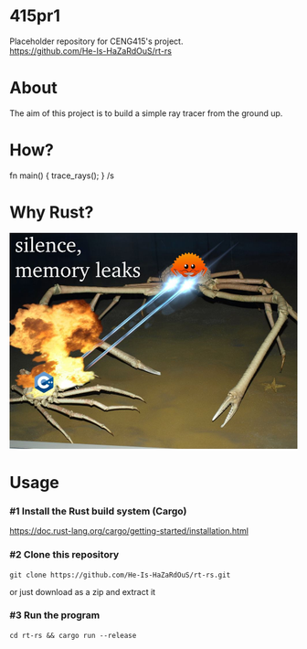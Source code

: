 # 415pr1
Placeholder repository for CENG415's project. </br>
https://github.com/He-Is-HaZaRdOuS/rt-rs

# About
The aim of this project is to build a simple ray tracer from the ground up.

# How?
fn main() { trace_rays(); } /s

# Why Rust?
![Alt](memes/silence.jpg)

# Usage

### #1 Install the Rust build system (Cargo)
https://doc.rust-lang.org/cargo/getting-started/installation.html

### #2 Clone this repository
```
git clone https://github.com/He-Is-HaZaRdOuS/rt-rs.git
```
or just download as a zip and extract it

### #3 Run the program
```
cd rt-rs && cargo run --release
```

